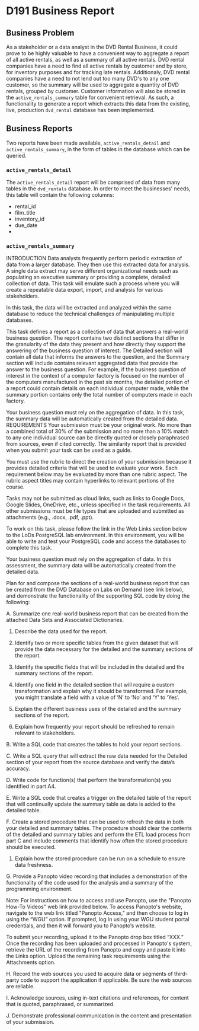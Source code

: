 # D191 Business Report

## Business Problem

As a stakeholder or a data analyst in the DVD Rental Business, it could prove to be highly valuable to have a convenient way to aggregate a report of all active rentals, as well as a summary of all active rentals. DVD rental companies have a need to find all active rentals by customer and by store, for inventory purposes and for tracking late rentals. Additionaly, DVD rental companies have a need to not lend out too many DVD's to any one customer, so the summary will be used to aggregate a quantity of DVD rentals, grouped by customer. Customer information will also be stored in the `active_rentals_summary` table for convenient retrieval. As such, a functionality to generate a report which extracts this data from the existing, live, production `dvd_rental` database has been implemented.

## Business Reports

Two reports have been made available, `active_rentals_detail` and `active_rentals_summary`, in the form of tables in the database which can be queried.

### `active_rentals_detail`

The `active_rentals_detail` report will be comprised of data from many tables in the `dvd_rentals` database.
In order to meet the businesses' needs, this table will contain the following columns:

- rental_id
- film_title
- inventory_id
- due_date
-

### `active_rentals_summary`

INTRODUCTION
Data analysts frequently perform periodic extraction of data from a larger database. They then use this extracted data for analysis. A single data extract may serve different organizational needs such as populating an executive summary or providing a complete, detailed collection of data. This task will emulate such a process where you will create a repeatable data export, import, and analysis for various stakeholders.

In this task, the data will be extracted and analyzed within the same database to reduce the technical challenges of manipulating multiple databases.

This task defines a report as a collection of data that answers a real-world business question. The report contains two distinct sections that differ in the granularity of the data they present and how directly they support the answering of the business question of interest. The Detailed section will contain all data that informs the answers to the question, and the Summary section will include contains relevant aggregated data that provide the answer to the business question. For example, if the business question of interest in the context of a computer factory is focused on the number of the computers manufactured in the past six months, the detailed portion of a report could contain details on each individual computer made, while the summary portion contains only the total number of computers made in each factory.

Your business question must rely on the aggregation of data. In this task, the summary data will be automatically created from the detailed data.
REQUIREMENTS
Your submission must be your original work. No more than a combined total of 30% of the submission and no more than a 10% match to any one individual source can be directly quoted or closely paraphrased from sources, even if cited correctly. The similarity report that is provided when you submit your task can be used as a guide.

You must use the rubric to direct the creation of your submission because it provides detailed criteria that will be used to evaluate your work. Each requirement below may be evaluated by more than one rubric aspect. The rubric aspect titles may contain hyperlinks to relevant portions of the course.

Tasks may not be submitted as cloud links, such as links to Google Docs, Google Slides, OneDrive, etc., unless specified in the task requirements. All other submissions must be file types that are uploaded and submitted as attachments (e.g., .docx, .pdf, .ppt).

To work on this task, please follow the link in the Web Links section below to the LoDs PostgreSQL lab environment. In this environment, you will be able to write and test your PostgreSQL code and access the databases to complete this task.

Your business question must rely on the aggregation of data. In this assessment, the summary data will be automatically created from the detailed data.

Plan for and compose the sections of a real-world business report that can be created from the DVD Database on Labs on Demand (see link below), and demonstrate the functionality of the supporting SQL code by doing the following:

A. Summarize one real-world business report that can be created from the attached Data Sets and Associated Dictionaries.

1.  Describe the data used for the report.

2.  Identify two or more specific tables from the given dataset that will provide the data necessary for the detailed and the summary sections of the report.

3.  Identify the specific fields that will be included in the detailed and the summary sections of the report.

4.  Identify one field in the detailed section that will require a custom transformation and explain why it should be transformed. For example, you might translate a field with a value of ‘N’ to ‘No’ and ‘Y’ to ‘Yes’.

5.  Explain the different business uses of the detailed and the summary sections of the report.

6.  Explain how frequently your report should be refreshed to remain relevant to stakeholders.

B. Write a SQL code that creates the tables to hold your report sections.

C. Write a SQL query that will extract the raw data needed for the Detailed section of your report from the source database and verify the data’s accuracy.

D. Write code for function(s) that perform the transformation(s) you identified in part A4.

E. Write a SQL code that creates a trigger on the detailed table of the report that will continually update the summary table as data is added to the detailed table.

F. Create a stored procedure that can be used to refresh the data in both your detailed and summary tables. The procedure should clear the contents of the detailed and summary tables and perform the ETL load process from part C and include comments that identify how often the stored procedure should be executed.

1.  Explain how the stored procedure can be run on a schedule to ensure data freshness.

G. Provide a Panopto video recording that includes a demonstration of the functionality of the code used for the analysis and a summary of the programming environment.

Note: For instructions on how to access and use Panopto, use the "Panopto How-To Videos" web link provided below. To access Panopto's website, navigate to the web link titled "Panopto Access," and then choose to log in using the “WGU” option. If prompted, log in using your WGU student portal credentials, and then it will forward you to Panopto’s website.

To submit your recording, upload it to the Panopto drop box titled “XXX.” Once the recording has been uploaded and processed in Panopto's system, retrieve the URL of the recording from Panopto and copy and paste it into the Links option. Upload the remaining task requirements using the Attachments option.

H. Record the web sources you used to acquire data or segments of third-party code to support the application if applicable. Be sure the web sources are reliable.

I. Acknowledge sources, using in-text citations and references, for content that is quoted, paraphrased, or summarized.

J. Demonstrate professional communication in the content and presentation of your submission.
